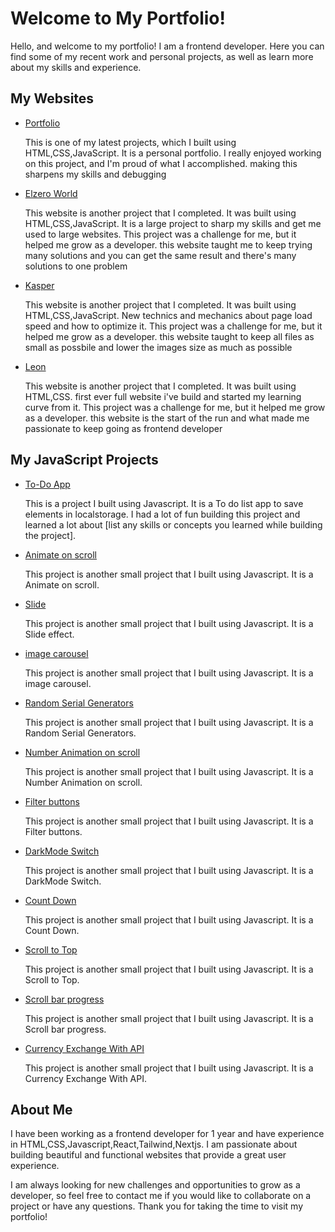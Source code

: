# Welcome to My Portfolio!

Hello, and welcome to my portfolio!  I am a frontend developer. Here you can find some of my recent work and personal projects, as well as learn more about my skills and experience.

## My Websites

- [Portfolio](https://muneerdev.github.io/)

  This is one of my latest projects, which I built using HTML,CSS,JavaScript. It is a personal portfolio. I really enjoyed working on this project, and I'm proud of what I accomplished. making this sharpens my skills and debugging

- [Elzero World](https://muneerdev.github.io/project_thre/)

  This website is another project that I completed. It was built using HTML,CSS,JavaScript. It is a large project to sharp my skills and get me used to large websites. This project was a challenge for me, but it helped me grow as a developer. this website taught me to keep trying many solutions and you can get the same result and there's many solutions to one problem

- [Kasper](https://muneerdev.github.io/project_two)

  This website is another project that I completed. It was built using HTML,CSS,JavaScript. New technics and mechanics about page load speed and how to optimize it. This project was a challenge for me, but it helped me grow as a developer. this website taught to keep all files as small as possbile and lower the images size as much as possible

- [Leon](https://muneerdev.github.io/project_one)

  This website is another project that I completed. It was built using HTML,CSS. first ever full website i've build and started my learning curve from it. This project was a challenge for me, but it helped me grow as a developer. this website is the start of the run and what made me passionate to keep going as frontend developer

## My JavaScript Projects

- [To-Do App](https://muneerdev.github.io/Javascript_projects/javascript_project_six/)

  This is a project I built using Javascript. It is a To do list app to save elements in localstorage. I had a lot of fun building this project and learned a lot about [list any skills or concepts you learned while building the project].

- [Animate on scroll](https://muneerdev.github.io/Javascript_projects/javascript_project_twelve/)

  This project is another small project that I built using Javascript. It is a Animate on scroll.

- [Slide](https://muneerdev.github.io/Javascript_projects/javascript_project_eleven/)

  This project is another small project that I built using Javascript. It is a Slide effect.

- [image carousel](https://muneerdev.github.io/Javascript_projects/javascript_project_ten/)

  This project is another small project that I built using Javascript. It is a image carousel.

- [Random Serial Generators](https://muneerdev.github.io/Javascript_projects/javascript_project_eight/)

  This project is another small project that I built using Javascript. It is a Random Serial Generators.

- [Number Animation on scroll](https://muneerdev.github.io/Javascript_projects/javascript_project_nine/)

  This project is another small project that I built using Javascript. It is a Number Animation on scroll.

- [Filter buttons](https://muneerdev.github.io/Javascript_projects/javascript_project_seven/)

  This project is another small project that I built using Javascript. It is a Filter buttons.

- [DarkMode Switch](https://muneerdev.github.io/Javascript_projects/javascript_project_five/)

  This project is another small project that I built using Javascript. It is a DarkMode Switch.

- [Count Down](https://muneerdev.github.io/Javascript_projects/javascript_project_three/)

  This project is another small project that I built using Javascript. It is a Count Down.

- [Scroll to Top](https://muneerdev.github.io/Javascript_projects/javascript_project_four/)

  This project is another small project that I built using Javascript. It is a Scroll to Top.

- [Scroll bar progress](https://muneerdev.github.io/Javascript_projects/javascript_project_one/)

  This project is another small project that I built using Javascript. It is a Scroll bar progress.

- [Currency Exchange With API](https://muneerdev.github.io/Javascript_projects/javascript_project_two/)

  This project is another small project that I built using Javascript. It is a Currency Exchange With API.

## About Me

I have been working as a frontend developer for 1 year and have experience in HTML,CSS,Javascript,React,Tailwind,Nextjs. I am passionate about building beautiful and functional websites that provide a great user experience.

I am always looking for new challenges and opportunities to grow as a developer, so feel free to contact me if you would like to collaborate on a project or have any questions. Thank you for taking the time to visit my portfolio!
